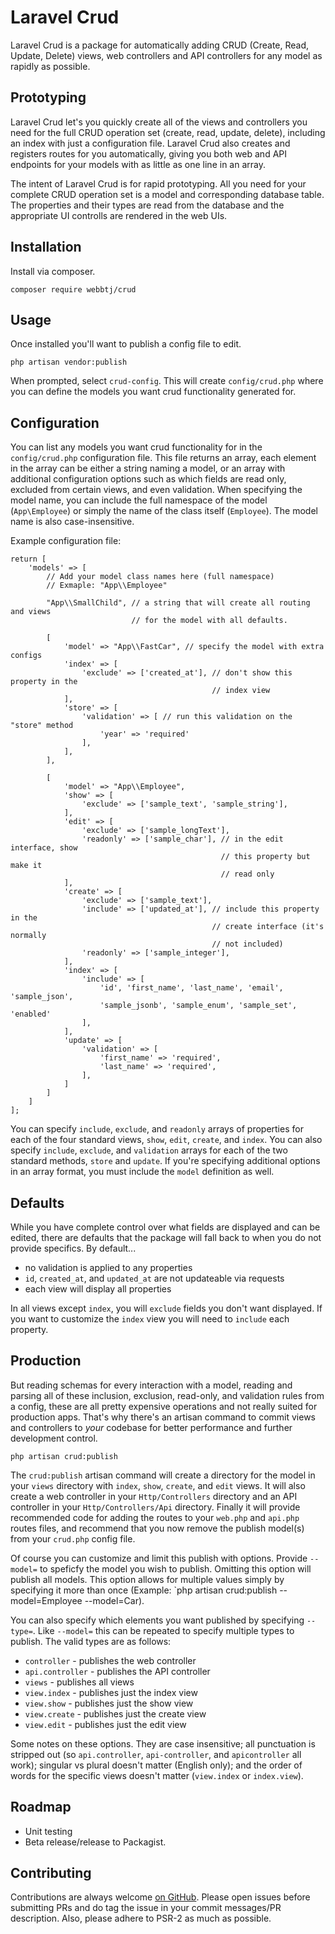# Laravel Crud

Laravel Crud is a package for automatically adding CRUD (Create, Read, Update,
Delete) views, web controllers and API controllers for any model as rapidly as
possible.

## Prototyping

Laravel Crud let's you quickly create all of the views and controllers you need
for the full CRUD operation set (create, read, update, delete), including an
index with just a configuration file. Laravel Crud also creates and registers
routes for you automatically, giving you both web and API endpoints for your
models with as little as one line in an array.

The intent of Laravel Crud is for rapid prototyping. All you need for your
complete CRUD operation set is a model and corresponding database table. The
properties and their types are read from the database and the appropriate UI
controlls are rendered in the web UIs.

## Installation

Install via composer.

```(bash)
composer require webbtj/crud
```

## Usage

Once installed you'll want to publish a config file to edit.

```(bash)
php artisan vendor:publish
```

When prompted, select `crud-config`. This will create `config/crud.php` where
you can define the models you want crud functionality generated for.

## Configuration

You can list any models you want crud functionality for in the `config/crud.php`
configuration file. This file returns an array, each element in the array can be
either a string naming a model, or an array with additional configuration
options such as which fields are read only, excluded from certain views, and
even validation. When specifying the model name, you can include the full
namespace of the model (`App\Employee`) or simply the name of the class itself
(`Employee`). The model name is also case-insensitive.

Example configuration file:

```(php)
return [
    'models' => [
        // Add your model class names here (full namespace)
        // Exmaple: "App\\Employee"

        "App\\SmallChild", // a string that will create all routing and views
                           // for the model with all defaults.

        [
            'model' => "App\\FastCar", // specify the model with extra configs
            'index' => [
                'exclude' => ['created_at'], // don't show this property in the
                                             // index view
            ],
            'store' => [
                'validation' => [ // run this validation on the "store" method
                    'year' => 'required'
                ],
            ],
        ],

        [
            'model' => "App\\Employee",
            'show' => [
                'exclude' => ['sample_text', 'sample_string'],
            ],
            'edit' => [
                'exclude' => ['sample_longText'],
                'readonly' => ['sample_char'], // in the edit interface, show
                                               // this property but make it
                                               // read only
            ],
            'create' => [
                'exclude' => ['sample_text'],
                'include' => ['updated_at'], // include this property in the
                                             // create interface (it's normally
                                             // not included)
                'readonly' => ['sample_integer'],
            ],
            'index' => [
                'include' => [
                    'id', 'first_name', 'last_name', 'email', 'sample_json',
                    'sample_jsonb', 'sample_enum', 'sample_set', 'enabled'
                ],
            ],
            'update' => [
                'validation' => [
                    'first_name' => 'required',
                    'last_name' => 'required',
                ],
            ]
        ]
    ]
];
```

You can specify `include`, `exclude`, and `readonly` arrays of properties for
each of the four standard views, `show`, `edit`, `create`, and `index`. You can
also specify `include`, `exclude`, and `validation` arrays for each of the two
standard methods, `store` and `update`. If you're specifying additional options
in an array format, you must include the `model` definition as well.

## Defaults

While you have complete control over what fields are displayed and can be
edited, there are defaults that the package will fall back to when you do not
provide specifics. By default...

* no validation is applied to any properties
* `id`, `created_at`, and `updated_at` are not updateable via requests
* each view will display all properties

In all views except `index`, you will `exclude` fields you don't want displayed.
If you want to customize the `index` view you will need to `include` each
property.

## Production

But reading schemas for every interaction with a model, reading and parsing all
of these inclusion, exclusion, read-only, and validation rules from a config,
these are all pretty expensive operations and not really suited for production
apps. That's why there's an artisan command to commit views and controllers to
_your_ codebase for better performance and further development control.

```(bash)
php artisan crud:publish
```

The `crud:publish` artisan command will create a directory for the model in your
`views` directory with `index`, `show`, `create`, and `edit` views. It will also
create a web controller in your `Http/Controllers` directory and an API
controller in your `Http/Controllers/Api` directory. Finally it will provide
recommended code for adding the routes to your `web.php` and `api.php` routes
files, and recommend that you now remove the publish model(s) from your
`crud.php` config file.

Of course you can customize and limit this publish with options. Provide
`--model=` to speficfy the model you wish to publish. Omitting this option will
publish all models. This option allows for multiple values simply by specifying
it more than once
(Example: `php artisan crud:publish --model=Employee --model=Car).

You can also specify which elements you want published by specifying `--type=`.
Like `--model=` this can be repeated to specify multiple types to publish. The
valid types are as follows:

* `controller` - publishes the web controller
* `api.controller` - publishes the API controller
* `views` - publishes all views
* `view.index` - publishes just the index view
* `view.show` - publishes just the show view
* `view.create` - publishes just the create view
* `view.edit` - publishes just the edit view

Some notes on these options. They are case insensitive; all punctuation is
stripped out (so `api.controller`, `api-controller`, and `apicontroller` all
work); singular vs plural doesn't matter (English only); and the order of words
for the specific views doesn't matter (`view.index` or `index.view`).

## Roadmap

* Unit testing
* Beta release/release to Packagist.

## Contributing

Contributions are always welcome [on GitHub](https://github.com/webbtj/crud).
Please open issues before submitting PRs and do tag the issue in your commit
messages/PR description. Also, please adhere to PSR-2 as much as possible.
